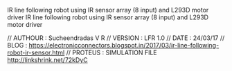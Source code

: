 IR line following robot using IR sensor array (8 input) and L293D motor driver
IR line following robot using IR sensor array (8 input) and L293D motor driver

// AUTHOUR : Sucheendradas V R
// VERSION : LFR 1.0
// DATE    : 24/03/17
// BLOG    : https://electronicconnectors.blogspot.in/2017/03/ir-line-following-robot-ir-sensor.html 
// PROTEUS : SIMULATION FILE http://linkshrink.net/72kDyC
